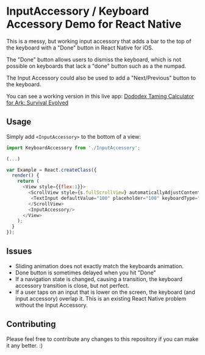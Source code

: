 # InputAccessory / Keyboard Accessory Demo for React Native

This is a messy, but working input accessory that adds a bar to the top of the keyboard with a "Done" button in React Native for iOS. 

The "Done" button allows users to dismiss the keyboard, which is not possible on keyboards that lack a "done" button such as a the numpad.

The Input Accessory could also be used to add a "Next/Previous" button to the keyboard.

You can see a working version in this live app: [Dododex Taming Calculator for Ark: Survival Evolved](https://itunes.apple.com/us/app/dododex-taming-calculator/id1071311292?mt=8)

## Usage
Simply add `<InputAccessory>` to the bottom of a view:
```javascript
import KeyboardAccessory from './InputAccessory';

(...)

var Example = React.createClass({
  render() {
    return (
      <View style={{flex:1}}>
        <ScrollView style={s.fullScrollView} automaticallyAdjustContentInsets={false}>
         <TextInput defaultValue="100" placeholder="100" keyboardType="numeric" />
        </ScrollView>
        <InputAccessory/>
      </View>
    );
  }
});
```

## Issues

* Sliding animation does not exactly match the keyboards animation.
* Done button is sometimes delayed when you hit "Done"
* If a navigation state is changed, causing a transition, the keyboard accessory transition is close, but not perfect.
* If a user taps on an input that is lower on the screen, the keyboard (and input accessory) overlap it. This is an existing React Native problem without the Input Accessory.

## Contributing 

Please feel free to contribute any changes to this repository if you can make it any better. :)
